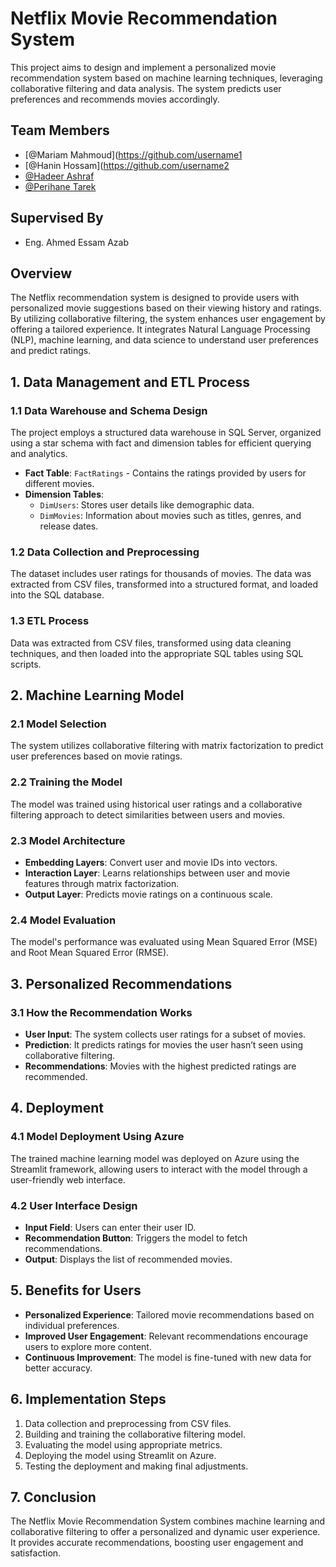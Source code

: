 # Netflix Movie Recommendation System

This project aims to design and implement a personalized movie recommendation system based on machine learning techniques, leveraging collaborative filtering and data analysis. The system predicts user preferences and recommends movies accordingly.

## Team Members
- [@Mariam Mahmoud](https://github.com/username1
- [@Hanin Hossam](https://github.com/username2
- [@Hadeer Ashraf](https://github.com/HadeerAshraf209)
- [@Perihane Tarek](https://github.com/CyPerry)

## Supervised By
- Eng. Ahmed Essam Azab

## Overview
The Netflix recommendation system is designed to provide users with personalized movie suggestions based on their viewing history and ratings. By utilizing collaborative filtering, the system enhances user engagement by offering a tailored experience. It integrates Natural Language Processing (NLP), machine learning, and data science to understand user preferences and predict ratings.

## 1. Data Management and ETL Process

### 1.1 Data Warehouse and Schema Design
The project employs a structured data warehouse in SQL Server, organized using a star schema with fact and dimension tables for efficient querying and analytics.

- **Fact Table**: `FactRatings` - Contains the ratings provided by users for different movies.
- **Dimension Tables**:
  - `DimUsers`: Stores user details like demographic data.
  - `DimMovies`: Information about movies such as titles, genres, and release dates.

### 1.2 Data Collection and Preprocessing
The dataset includes user ratings for thousands of movies. The data was extracted from CSV files, transformed into a structured format, and loaded into the SQL database.

### 1.3 ETL Process
Data was extracted from CSV files, transformed using data cleaning techniques, and then loaded into the appropriate SQL tables using SQL scripts.

## 2. Machine Learning Model

### 2.1 Model Selection
The system utilizes collaborative filtering with matrix factorization to predict user preferences based on movie ratings.

### 2.2 Training the Model
The model was trained using historical user ratings and a collaborative filtering approach to detect similarities between users and movies.

### 2.3 Model Architecture
- **Embedding Layers**: Convert user and movie IDs into vectors.
- **Interaction Layer**: Learns relationships between user and movie features through matrix factorization.
- **Output Layer**: Predicts movie ratings on a continuous scale.

### 2.4 Model Evaluation
The model's performance was evaluated using Mean Squared Error (MSE) and Root Mean Squared Error (RMSE).

## 3. Personalized Recommendations

### 3.1 How the Recommendation Works
- **User Input**: The system collects user ratings for a subset of movies.
- **Prediction**: It predicts ratings for movies the user hasn’t seen using collaborative filtering.
- **Recommendations**: Movies with the highest predicted ratings are recommended.

## 4. Deployment

### 4.1 Model Deployment Using Azure
The trained machine learning model was deployed on Azure using the Streamlit framework, allowing users to interact with the model through a user-friendly web interface.

### 4.2 User Interface Design
- **Input Field**: Users can enter their user ID.
- **Recommendation Button**: Triggers the model to fetch recommendations.
- **Output**: Displays the list of recommended movies.

## 5. Benefits for Users
- **Personalized Experience**: Tailored movie recommendations based on individual preferences.
- **Improved User Engagement**: Relevant recommendations encourage users to explore more content.
- **Continuous Improvement**: The model is fine-tuned with new data for better accuracy.

## 6. Implementation Steps
1. Data collection and preprocessing from CSV files.
2. Building and training the collaborative filtering model.
3. Evaluating the model using appropriate metrics.
4. Deploying the model using Streamlit on Azure.
5. Testing the deployment and making final adjustments.

## 7. Conclusion
The Netflix Movie Recommendation System combines machine learning and collaborative filtering to offer a personalized and dynamic user experience. It provides accurate recommendations, boosting user engagement and satisfaction.

